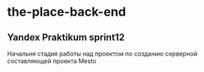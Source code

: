 # the-place-back-end

## Yandex Praktikum sprint12

Начальня стадия работы над проектом по созданию серверной составляющей проекта Mesto

